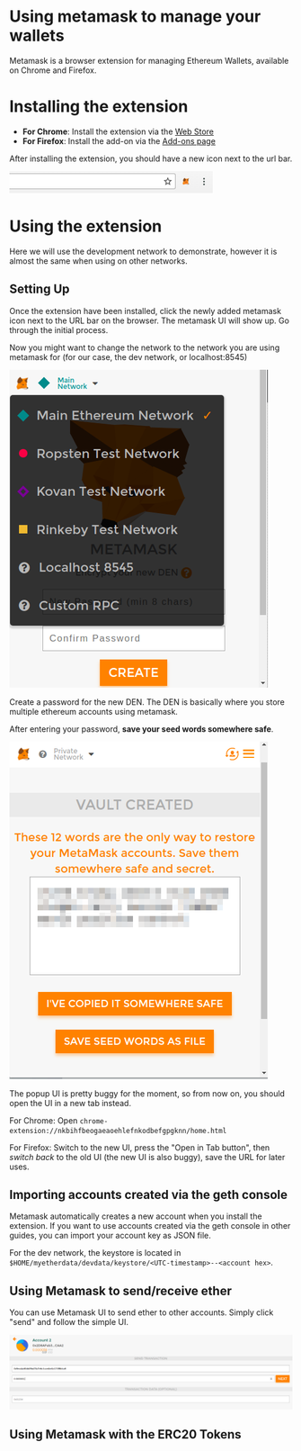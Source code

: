 # Using metamask to manage your wallets

Metamask is a browser extension for managing Ethereum Wallets, available on Chrome and Firefox.

# Installing the extension

- **For Chrome**: Install the extension via the [Web Store](https://chrome.google.com/webstore/detail/metamask/nkbihfbeogaeaoehlefnkodbefgpgknn)
- **For Firefox**: Install the add-on via the [Add-ons page](https://addons.mozilla.org/en-US/firefox/addon/ether-metamask/)

After installing the extension, you should have a new icon next to the url bar.

![Metamask Icon](./img/metamask-icon.png)

# Using the extension

Here we will use the development network to demonstrate, however it is almost the same when using on other networks.

## Setting Up

Once the extension have been installed, click the newly added metamask icon next to the URL bar on the browser. The metamask UI will show up. Go through the initial process.

Now you might want to change the network to the network you are using metamask for (for our case, the dev network, or localhost:8545)

![Change the Network](./img/change-network.png)

Create a password for the new DEN. The DEN is basically where you store multiple ethereum accounts using metamask.

After entering your password, **save your seed words somewhere safe**.

![Seed Words](./img/seed-words.png)

The popup UI is pretty buggy for the moment, so from now on, you should open the UI in a new tab instead.

For Chrome: Open `chrome-extension://nkbihfbeogaeaoehlefnkodbefgpgknn/home.html`

For Firefox: Switch to the new UI, press the "Open in Tab button", then *switch back* to the old UI (the new UI is also buggy), save the URL for later uses.

## Importing accounts created via the geth console

Metamask automatically creates a new account when you install the extension. If you want to use accounts created via the geth console in other guides, you can import your account key as JSON file.

For the dev network, the keystore is located in `$HOME/myetherdata/devdata/keystore/<UTC-timestamp>--<account hex>`.

## Using Metamask to send/receive ether

You can use Metamask UI to send ether to other accounts. Simply click "send" and follow the simple UI.

![Sending Transactions](./img/send-transaction.png)

## Using Metamask with the ERC20 Tokens

